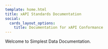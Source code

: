 ```yaml
---
template: home.html
title: xAPI Standards Documentation
social:
  cards_layout_options:
    title: Documentation for xAPI Conformance
---
```


Welcome to Simplest Data Documentation.
